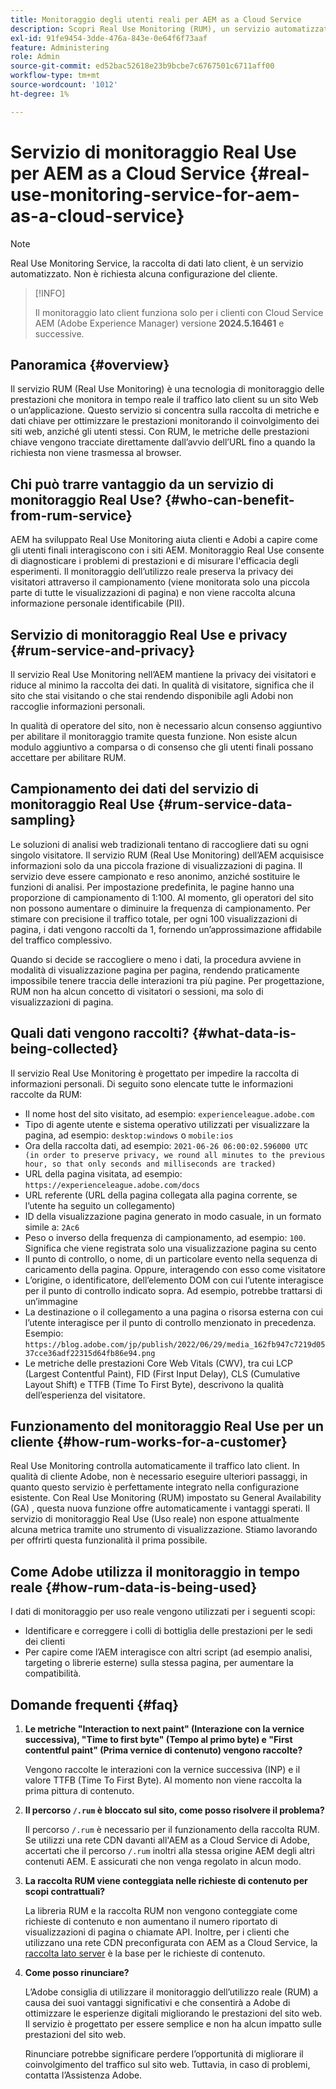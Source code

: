 ```yaml
---
title: Monitoraggio degli utenti reali per AEM as a Cloud Service
description: Scopri Real Use Monitoring (RUM), un servizio automatizzato che consente di monitorare la raccolta di dati lato client.
exl-id: 91fe9454-3dde-476a-843e-0e64f6f73aaf
feature: Administering
role: Admin
source-git-commit: ed52bac52618e23b9bcbe7c6767501c6711aff00
workflow-type: tm+mt
source-wordcount: '1012'
ht-degree: 1%

---
```


# Servizio di monitoraggio Real Use per AEM as a Cloud Service {#real-use-monitoring-service-for-aem-as-a-cloud-service}

>[!NOTE]
>
>Real Use Monitoring Service, la raccolta di dati lato client, è un servizio automatizzato. Non è richiesta alcuna configurazione del cliente.

>[!INFO]
>
>Il monitoraggio lato client funziona solo per i clienti con Cloud Service AEM (Adobe Experience Manager) versione **2024.5.16461** e successive.

## Panoramica {#overview}

Il servizio RUM (Real Use Monitoring) è una tecnologia di monitoraggio delle prestazioni che monitora in tempo reale il traffico lato client su un sito Web o un’applicazione. Questo servizio si concentra sulla raccolta di metriche e dati chiave per ottimizzare le prestazioni monitorando il coinvolgimento dei siti web, anziché gli utenti stessi. Con RUM, le metriche delle prestazioni chiave vengono tracciate direttamente dall’avvio dell’URL fino a quando la richiesta non viene trasmessa al browser.

## Chi può trarre vantaggio da un servizio di monitoraggio Real Use? {#who-can-benefit-from-rum-service}

AEM ha sviluppato Real Use Monitoring aiuta clienti e Adobi a capire come gli utenti finali interagiscono con i siti AEM. Monitoraggio Real Use consente di diagnosticare i problemi di prestazioni e di misurare l&#39;efficacia degli esperimenti. Il monitoraggio dell’utilizzo reale preserva la privacy dei visitatori attraverso il campionamento (viene monitorata solo una piccola parte di tutte le visualizzazioni di pagina) e non viene raccolta alcuna informazione personale identificabile (PII).

## Servizio di monitoraggio Real Use e privacy {#rum-service-and-privacy}

Il servizio Real Use Monitoring nell’AEM mantiene la privacy dei visitatori e riduce al minimo la raccolta dei dati. In qualità di visitatore, significa che il sito che stai visitando o che stai rendendo disponibile agli Adobi non raccoglie informazioni personali.

In qualità di operatore del sito, non è necessario alcun consenso aggiuntivo per abilitare il monitoraggio tramite questa funzione. Non esiste alcun modulo aggiuntivo a comparsa o di consenso che gli utenti finali possano accettare per abilitare RUM.

## Campionamento dei dati del servizio di monitoraggio Real Use {#rum-service-data-sampling}

Le soluzioni di analisi web tradizionali tentano di raccogliere dati su ogni singolo visitatore. Il servizio RUM (Real Use Monitoring) dell’AEM acquisisce informazioni solo da una piccola frazione di visualizzazioni di pagina. Il servizio deve essere campionato e reso anonimo, anziché sostituire le funzioni di analisi. Per impostazione predefinita, le pagine hanno una proporzione di campionamento di 1:100. Al momento, gli operatori del sito non possono aumentare o diminuire la frequenza di campionamento. Per stimare con precisione il traffico totale, per ogni 100 visualizzazioni di pagina, i dati vengono raccolti da 1, fornendo un’approssimazione affidabile del traffico complessivo.

Quando si decide se raccogliere o meno i dati, la procedura avviene in modalità di visualizzazione pagina per pagina, rendendo praticamente impossibile tenere traccia delle interazioni tra più pagine. Per progettazione, RUM non ha alcun concetto di visitatori o sessioni, ma solo di visualizzazioni di pagina.

## Quali dati vengono raccolti? {#what-data-is-being-collected}

Il servizio Real Use Monitoring è progettato per impedire la raccolta di informazioni personali. Di seguito sono elencate tutte le informazioni raccolte da RUM:

* Il nome host del sito visitato, ad esempio: `experienceleague.adobe.com`
* Tipo di agente utente e sistema operativo utilizzati per visualizzare la pagina, ad esempio: `desktop:windows` o `mobile:ios`
* Ora della raccolta dati, ad esempio: `2021-06-26 06:00:02.596000 UTC (in order to preserve privacy, we round all minutes to the previous hour, so that only seconds and milliseconds are tracked)`
* URL della pagina visitata, ad esempio: `https://experienceleague.adobe.com/docs`
* URL referente (URL della pagina collegata alla pagina corrente, se l’utente ha seguito un collegamento)
* ID della visualizzazione pagina generato in modo casuale, in un formato simile a: `2Ac6`
* Peso o inverso della frequenza di campionamento, ad esempio: `100`. Significa che viene registrata solo una visualizzazione pagina su cento
* Il punto di controllo, o nome, di un particolare evento nella sequenza di caricamento della pagina. Oppure, interagendo con esso come visitatore
* L’origine, o identificatore, dell’elemento DOM con cui l’utente interagisce per il punto di controllo indicato sopra. Ad esempio, potrebbe trattarsi di un’immagine
* La destinazione o il collegamento a una pagina o risorsa esterna con cui l’utente interagisce per il punto di controllo menzionato in precedenza. Esempio: `https://blog.adobe.com/jp/publish/2022/06/29/media_162fb947c7219d0537cce36adf22315d64fb86e94.png`
* Le metriche delle prestazioni Core Web Vitals (CWV), tra cui LCP (Largest Contentful Paint), FID (First Input Delay), CLS (Cumulative Layout Shift) e TTFB (Time To First Byte), descrivono la qualità dell’esperienza del visitatore.

## Funzionamento del monitoraggio Real Use per un cliente {#how-rum-works-for-a-customer}

Real Use Monitoring controlla automaticamente il traffico lato client. In qualità di cliente Adobe, non è necessario eseguire ulteriori passaggi, in quanto questo servizio è perfettamente integrato nella configurazione esistente. Con Real Use Monitoring (RUM) impostato su General Availability (GA) , questa nuova funzione offre automaticamente i vantaggi sperati. Il servizio di monitoraggio Real Use (Uso reale) non espone attualmente alcuna metrica tramite uno strumento di visualizzazione. Stiamo lavorando per offrirti questa funzionalità il prima possibile.

<!-- Alexandru: hiding temporarily, until we figure out where this needs to be linked to 

If you wish to leverage more insights with this new feature to optimize your digital experiences effortlessly, please see here (link to Row 99). -->

## Come Adobe utilizza il monitoraggio in tempo reale {#how-rum-data-is-being-used}

I dati di monitoraggio per uso reale vengono utilizzati per i seguenti scopi:

* Identificare e correggere i colli di bottiglia delle prestazioni per le sedi dei clienti
* Per capire come l’AEM interagisce con altri script (ad esempio analisi, targeting o librerie esterne) sulla stessa pagina, per aumentare la compatibilità.
<!--
## Limitations and understanding variance in page views and performance metrics {#limitations-and-understanding-variance-in-page-views-and-performance-metrics}

Here are key considerations for customers to keep in mind when interpreting their RUM data:

1. **Tracker blockers**

   * End-users employing tracker blockers or privacy extensions can impede RUM data collection, as these tools restrict the tracking scripts' execution. This restriction may lead to underreported page views and user interactions, creating a discrepancy between actual site activity and the data captured by RUM.

1. **Limitations in capturing headless API/JSON calls**

   * RUM data service focuses on the client-side experience and doesn't capture the backend API or JSON calls made from a non-AEM headless app at this time. The exclusion of these calls from RUM service data creates variances from the content requests measured by CDN Analytics.
-->

## Domande frequenti {#faq}

<!-- REMOVED THIS FAQ AS PER EMAIL REQUEST FROM SHWETA DUA, SEPTEMBER 4, 2024 TO THE DL-AEM-DOCS GROUP 
1. **Can customers integrate the RUM service scripts with third-party systems like Dynatrace?**

   Yes.
-->

1. **Le metriche &quot;Interaction to next paint&quot; (Interazione con la vernice successiva), &quot;Time to first byte&quot; (Tempo al primo byte) e &quot;First contentful paint&quot; (Prima vernice di contenuto) vengono raccolte?**

   Vengono raccolte le interazioni con la vernice successiva (INP) e il valore TTFB (Time To First Byte).  Al momento non viene raccolta la prima pittura di contenuto.

1. **Il percorso `/.rum` è bloccato sul sito, come posso risolvere il problema?**

   Il percorso `/.rum` è necessario per il funzionamento della raccolta RUM. Se utilizzi una rete CDN davanti all&#39;AEM as a Cloud Service di Adobe, accertati che il percorso `/.rum` inoltri alla stessa origine AEM degli altri contenuti AEM. E assicurati che non venga regolato in alcun modo.

1. **La raccolta RUM viene conteggiata nelle richieste di contenuto per scopi contrattuali?**

   La libreria RUM e la raccolta RUM non vengono conteggiate come richieste di contenuto e non aumentano il numero riportato di visualizzazioni di pagina o chiamate API. Inoltre, per i clienti che utilizzano una rete CDN preconfigurata con AEM as a Cloud Service, la [raccolta lato server](#serverside-collection) è la base per le richieste di contenuto.

1. **Come posso rinunciare?**

   L’Adobe consiglia di utilizzare il monitoraggio dell’utilizzo reale (RUM) a causa dei suoi vantaggi significativi e che consentirà a Adobe di ottimizzare le esperienze digitali migliorando le prestazioni del sito web. Il servizio è progettato per essere semplice e non ha alcun impatto sulle prestazioni del sito web.

   Rinunciare potrebbe significare perdere l’opportunità di migliorare il coinvolgimento del traffico sul sito web. Tuttavia, in caso di problemi, contatta l’Assistenza Adobe.
